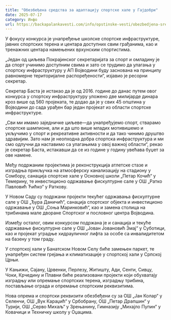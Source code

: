 ```yaml
---
title: "Обезбеђена средства за адаптацију спортске хале у Гајдобри"
date: 2025-07-17
category: Инфо
url: https://backapalankavesti.com/info/opstinske-vesti/obezbedjena-sredstva-za-adaptaciju-sportske-hale-u-gajdobri/
---
```


У фокусу конкурса је унапређење школске спортске инфраструктуре, јавних спортских терена и центара доступних свим грађанима, као и тренажних центара намењених врхунским спортистима.

„Један од циљева Покрајинског секретаријата за спорт и омладину је да спорт учинимо доступним свима и зато се трудимо да улагања у спортску инфраструктуру у АП Војводини буду заснованa на принципу равномерне територијалне распоређености“, изјавио је ресорни секретар.

Секретар Баста је истакао да је од 2016. године до данас путем овог конкурса у спортску инфраструктуру уложено две милијарде динара кроз више од 560 пројеката, те додао да је у свих 45 општина у Војводини до сада урађен бар један пројекат из области спортске инфраструктуре.

„Сви ми имамо заједничке циљеве—да унапређујемо спорт, стварамо спортске шампионе, али и да што више младих мотивишемо и укључимо у спорт и рекреативне активности и да тако чинимо друштво здравијим. Зато нам је неопходна добра спортска инфраструктура и ми смо одлучни да наставимо са улагањима у овој важној области“, рекао је секретар Баста, истакавши да се из године у годину увећава буџет за ове намене.

Међу подржаним пројектима је реконструкција атлетске стазе и изградња прикључка на атмосферску канализацију на стадиону у Сомбору, санација спортске хале у Основној школи „Петар Кочић“ у Темерину, те инвестиционо одржавање фискултурне сале у ОШ „Ратко Павловић Ћићко“ у Раткову.

У Новом Саду су подржани пројекти текућег одржавања фискултурне сале у ОШ „Ђура Даничић“, санација спортског објекта и инвестиционо одржавање у ОШ „Соња Маринковић“, као и замена столица на трибинама мале дворане Спортског и пословног центра Војводинa.

Између осталог, овим конкурсом подржана је и санација и текуће одржавање фискултурне сале у ОШ „Јован Јовановић Змај“ у Суботици, као и пројекат уградње хидрауличног лифта за особе са инвалидитетом на базену у том граду.

У спортској хали у Банатском Новом Селу биће замењен паркет, те унапређен систем грејања и климатизације у спортској хали у Српској Црњи.

У Кањижи, Сајану, Црвенки, Перлезу, Житишту, Ади, Сенти, Сивцу, Чоки, Крчедину и Плавни биће реализовани пројекти који обухватају изградњу или опремање спортских терена, изградњу трибина, постављање ограда и опремање спортским реквизитима.

Нова опрема и спортски реквизити обезбеђени су за ОШ „Јан Колар“ у Селенчи, ОШ „Вук Караџић“ у Србобрану, ОШ „Петар Драпшин“ у Турији, ОШ „Серво Михаљ“ у Зрењанину, Гимназију „Михајло Пупин“ у Ковачици и Техничку школу у Оџацима.
